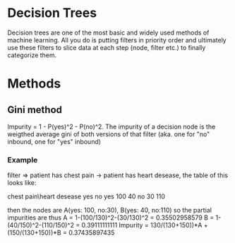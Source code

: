 # Decision Trees

Decision trees are one of the most basic and widely used methods of machine learning. All you do is putting filters in priority order and ultimately use these filters to slice data at each step (node, filter etc.) to finally categorize them. 

# Methods

## Gini method

Impurity = 1 - P(yes)^2 - P(no)^2. 
The impurity of a decision node is the weigthed average gini of both versions of that filter 
(aka. one for "no" inbound, one for "yes" inbound)

### Example

filter => patient has chest pain -> patient has heart desease, the table of this looks like:

chest pain\heart desease  yes  no
yes                       100  40
no                        30   110

then the nodes are A(yes: 100, no:30), B(yes: 40, no:110) so the partial impurities are thus 
A = 1-(100/130)^2-(30/130)^2 = 0.35502958579 
B = 1-(40/150)^2-(110/150)^2 = 0.39111111111
Impurity = 130/(130+150))*A + (150/(130+150))*B = 0.37435897435